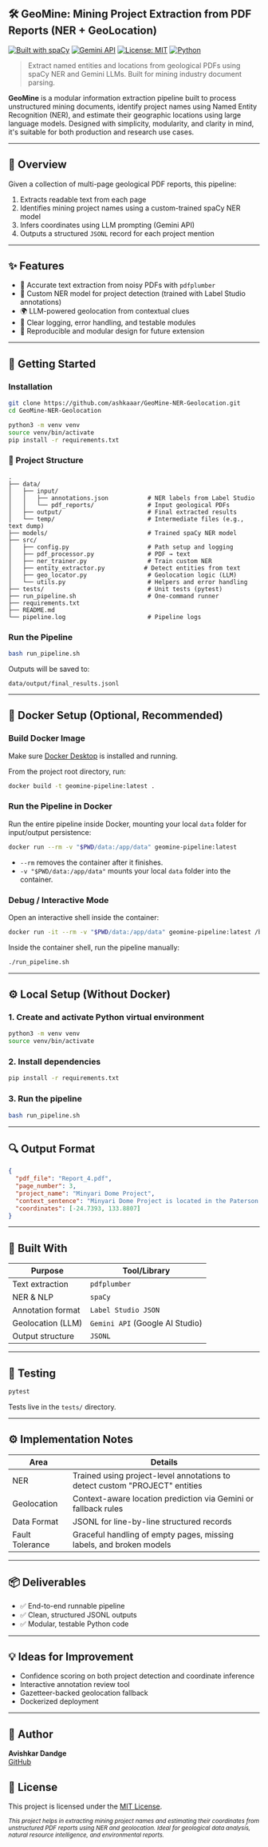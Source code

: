 ## 🛠️ GeoMine: Mining Project Extraction from PDF Reports (NER + GeoLocation)

[![Built with spaCy](https://img.shields.io/badge/Built%20with-spaCy-09a3d5?logo=spacy)](https://spacy.io)
[![Gemini API](https://img.shields.io/badge/LLM-Gemini%202.5%20Flash-ffcc00?logo=google)](https://ai.google.dev/)
[![License: MIT](https://img.shields.io/badge/License-MIT-yellow.svg)](LICENSE)
[![Python](https://img.shields.io/badge/Python-3.10%2B-blue.svg?logo=python)](https://www.python.org/downloads/)

> Extract named entities and locations from geological PDFs using spaCy NER and Gemini LLMs. Built for mining industry document parsing.

**GeoMine** is a modular information extraction pipeline built to process unstructured mining documents, identify project names using Named Entity Recognition (NER), and estimate their geographic locations using large language models. Designed with simplicity, modularity, and clarity in mind, it's suitable for both production and research use cases.

---

## 📌 Overview

Given a collection of multi-page geological PDF reports, this pipeline:

1. Extracts readable text from each page
2. Identifies mining project names using a custom-trained spaCy NER model
3. Infers coordinates using LLM prompting (Gemini API)
4. Outputs a structured `JSONL` record for each project mention

---

## ✨ Features

- 📄 Accurate text extraction from noisy PDFs with `pdfplumber`
- 🧠 Custom NER model for project detection (trained with Label Studio annotations)
- 🌍 LLM-powered geolocation from contextual clues
- 💬 Clear logging, error handling, and testable modules
- 🔁 Reproducible and modular design for future extension

---

## 🚀 Getting Started

### Installation

```bash
git clone https://github.com/ashkaaar/GeoMine-NER-Geolocation.git
cd GeoMine-NER-Geolocation

python3 -m venv venv
source venv/bin/activate
pip install -r requirements.txt
```

### 📁 Project Structure

```
.
├── data/
│   ├── input/
│   │   ├── annotations.json           # NER labels from Label Studio
│   │   └── pdf_reports/               # Input geological PDFs
│   ├── output/                        # Final extracted results
│   └── temp/                          # Intermediate files (e.g., text dump)
├── models/                            # Trained spaCy NER model
├── src/
│   ├── config.py                      # Path setup and logging
│   ├── pdf_processor.py               # PDF → text
│   ├── ner_trainer.py                 # Train custom NER
│   ├── entity_extractor.py           # Detect entities from text
│   ├── geo_locator.py                 # Geolocation logic (LLM)
│   └── utils.py                       # Helpers and error handling
├── tests/                             # Unit tests (pytest)
├── run_pipeline.sh                    # One-command runner
├── requirements.txt
├── README.md
└── pipeline.log                       # Pipeline logs
```

### Run the Pipeline

```bash
bash run_pipeline.sh
```

Outputs will be saved to:

```
data/output/final_results.jsonl
```

---

## 🐳 Docker Setup (Optional, Recommended)

### Build Docker Image

Make sure [Docker Desktop](https://www.docker.com/products/docker-desktop/) is installed and running.

From the project root directory, run:

```bash
docker build -t geomine-pipeline:latest .
```

### Run the Pipeline in Docker

Run the entire pipeline inside Docker, mounting your local `data` folder for input/output persistence:

```bash
docker run --rm -v "$PWD/data:/app/data" geomine-pipeline:latest
```

- `--rm` removes the container after it finishes.
- `-v "$PWD/data:/app/data"` mounts your local `data` folder into the container.

### Debug / Interactive Mode

Open an interactive shell inside the container:

```bash
docker run -it --rm -v "$PWD/data:/app/data" geomine-pipeline:latest /bin/bash
```

Inside the container shell, run the pipeline manually:

```bash
./run_pipeline.sh
```

---

## ⚙️ Local Setup (Without Docker)

### 1. Create and activate Python virtual environment

```bash
python3 -m venv venv
source venv/bin/activate
```

### 2. Install dependencies

```bash
pip install -r requirements.txt
```

### 3. Run the pipeline

```bash
bash run_pipeline.sh
```

---

## 🔍 Output Format

```json
{
  "pdf_file": "Report_4.pdf",
  "page_number": 3,
  "project_name": "Minyari Dome Project",
  "context_sentence": "Minyari Dome Project is located in the Paterson region of WA.",
  "coordinates": [-24.7393, 133.8807]
}
```

---

## 🧰 Built With

| Purpose           | Tool/Library                    |
| ----------------- | ------------------------------- |
| Text extraction   | `pdfplumber`                    |
| NER & NLP         | `spaCy`                         |
| Annotation format | `Label Studio JSON`             |
| Geolocation (LLM) | `Gemini API` (Google AI Studio) |
| Output structure  | `JSONL`                         |

---

## 🧪 Testing

```bash
pytest
```

Tests live in the `tests/` directory.

---

## ⚙️ Implementation Notes

| Area            | Details                                                                     |
| --------------- | --------------------------------------------------------------------------- |
| NER             | Trained using project-level annotations to detect custom "PROJECT" entities |
| Geolocation     | Context-aware location prediction via Gemini or fallback rules              |
| Data Format     | JSONL for line-by-line structured records                                   |
| Fault Tolerance | Graceful handling of empty pages, missing labels, and broken models         |

---

## 📦 Deliverables

- ✅ End-to-end runnable pipeline
- ✅ Clean, structured JSONL outputs
- ✅ Modular, testable Python code

---

## 💡 Ideas for Improvement

- Confidence scoring on both project detection and coordinate inference
- Interactive annotation review tool
- Gazetteer-backed geolocation fallback
- Dockerized deployment

---

## 👤 Author

**Avishkar Dandge**  
[GitHub](https://github.com/ashkaaar)

## 📝 License

This project is licensed under the [MIT License](LICENSE).

<sub><i>This project helps in extracting mining project names and estimating their coordinates from unstructured PDF reports using NER and geolocation. Ideal for geological data analysis, natural resource intelligence, and environmental reports.</i></sub>
